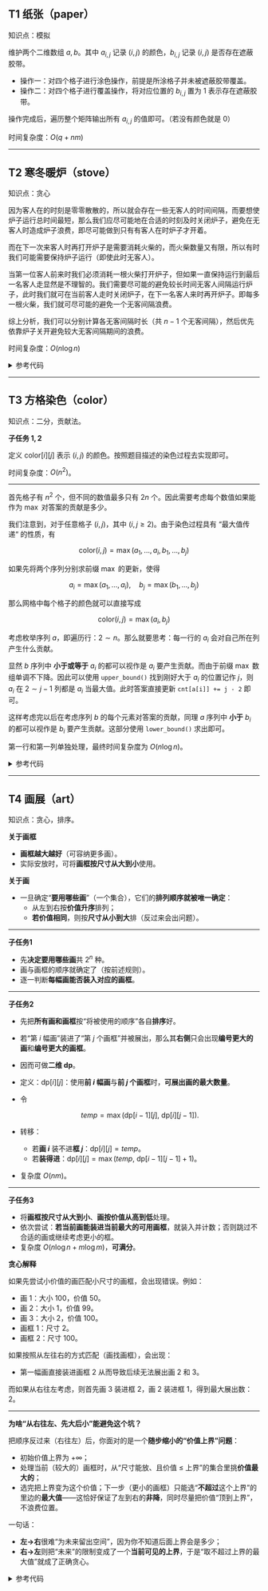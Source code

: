 ## T1 纸张（paper）


知识点：模拟

维护两个二维数组 $a,b$。其中 $a_{i,j}$ 记录 $(i,j)$ 的颜色，$b_{i,j}$ 记录 $(i,j)$ 是否存在遮蔽胶带。

- 操作一：对四个格子进行涂色操作，前提是所涂格子并未被遮蔽胶带覆盖。
- 操作二：对四个格子进行覆盖操作，将对应位置的 $b_{i,j}$ 置为 $1$ 表示存在遮蔽胶带。

操作完成后，遍历整个矩阵输出所有 $a_{i,j}$ 的值即可。（若没有颜色就是 $0$）

时间复杂度：$O(q+nm)$

___


## T2 寒冬暖炉（stove）


知识点：贪心


因为客人在的时刻是零零散散的，所以就会存在一些无客人的时间间隔，而要想使炉子运行总时间最短，那么我们应尽可能地在合适的时刻及时关闭炉子，避免在无客人时造成炉子浪费，即尽可能做到只有有客人在时炉子才开着。


而在下一次来客人时再打开炉子是需要消耗火柴的，而火柴数量又有限，所以有时我们可能需要保持炉子运行（即使此时无客人）。

当第一位客人前来时我们必须消耗一根火柴打开炉子，但如果一直保持运行到最后一名客人走显然是不理智的。我们需要尽可能的避免较长时间无客人间隔运行炉子，此时我们就可在当前客人走时关闭炉子，在下一名客人来时再开炉子。即每多一根火柴，我们就可尽可能的避免一个无客间隔浪费。



综上分析，我们可以分别计算各无客间隔时长（共 $n−1$ 个无客间隔），然后优先依靠炉子关开避免较大无客间隔期间的浪费。

时间复杂度：$O(n\log{n})$



<details>

<summary>参考代码</summary>


```cpp
int ans = a[n] - a[1] + 1; // 全程时长
for (int i = 1; i < n; i++)
{
    b[i] = a[i + 1] - a[i] - 1; // 分别计算各无客间隔时长
}
sort(b + 1, b + n, greater<int>()); // 对各无客间隔时长排序
for (int i = 1; i <= k - 1; i++)  // 去掉 k - 1 个较大的间隔
{
    ans -= b[i];
}
cout << ans;
```

</details>

___



## T3 方格染色（color）


知识点：二分，贡献法。


**子任务 $1,2$**


定义 $\text{color}[i][j]$ 表示 $(i,j)$ 的颜色。按照题目描述的染色过程去实现即可。

时间复杂度：$O(n^2)$。

___


首先格子有 $n^2$ 个，但不同的数值最多只有 $2n$ 个。因此需要考虑每个数值如果能作为 $\max$ 对答案的贡献是多少。


我们注意到，对于任意格子 $(i,j)$，其中 $(i,j\geq 2)$。由于染色过程具有 “最大值传递“ 的性质，有

$$
\text{color}(i,j)=\max(a_1,\ldots,a_i,b_1,\ldots,b_j)
$$

如果先将两个序列分别求前缀 $\max$ 的更新，使得

$$
a_i=\max(a_1,\ldots,a_i),\quad b_j=\max(b_1,\ldots,b_j)
$$

那么网格中每个格子的颜色就可以直接写成


$$
\text{color}(i,j)=\max(a_i,b_j)
$$

考虑枚举序列 $a$，即遍历行：$2\sim n$。那么就要思考：每一行的 $a_i$ 会对自己所在列产生什么贡献。

显然 $b$ 序列中 **小于或等于** $a_i$ 的都可以视作是 $a_i$ 要产生贡献。而由于前缀 $\max$ 数组单调不下降。因此可以使用 `upper_bound()` 找到刚好大于 $a_i$ 的位置记作 $j$，则 $a_i$ 在 $2\sim j-1$ 列都是 $a_i$ 当最大值。此时答案直接更新 `cnt[a[i]] += j - 2` 即可。

这样考虑完以后在考虑序列 $b$ 的每个元素对答案的贡献，同理 $a$ 序列中 **小于** $b_i$ 的都可以视作是 $b_i$ 要产生贡献。这部分使用 `lower_bound()` 求出即可。


第一行和第一列单独处理，最终时间复杂度为 $O(n\log{n})$。



<details>

<summary>参考代码</summary>


```cpp
map<int, int> cnt;
cin >> n;
for (int i = 1; i <= n; i++)
    cin >> a[i], cnt[a[i]]++;
for (int i = 1; i <= n; i++)
    cin >> b[i], cnt[b[i]]++;
cnt[b[1]]--;
for (int i = 2; i <= n; i++)
{
    a[i] = max(a[i - 1], a[i]); 
    b[i] = max(b[i - 1], b[i]);
}
for (int i = 2; i <= n; i++)
{
    int j = upper_bound(b + 2, b + n + 1, a[i]) - b;
    cnt[a[i]] += j - 2;
}
for (int i = 2; i <= n; i++)
{
    int j = lower_bound(a + 2, a + n + 1, b[i]) - a;
    cnt[b[i]] += j - 2;
}
// 最后遍历 map 找一下答案即可
```

</details>



___



## T4 画展（art）


知识点：贪心，排序。


**关于画框**

- **画框越大越好**（可容纳更多画）。
- 实际安放时，可将**画框按尺寸从大到小**使用。

**关于画**

- 一旦确定“**要用哪些画**”（一个集合），它们的**排列顺序就被唯一确定**：
    - 从左到右按**价值升序**排列；
    - **若价值相同**，则按**尺寸从小到大**排（反过来会出问题）。

___


**子任务1**

- 先**决定要用哪些画**共 $2^n$ 种。
- 画与画框的顺序就确定了（按前述规则）。
- 逐一判断**每幅画能否装入对应的画框**。


___


**子任务2**

* 先把**所有画和画框**按“将被使用的顺序”各自**排序**好。
* 若“第 $i$ 幅画”装进了“第 $j$ 个画框”并被展出，那么其**右侧**只会出现**编号更大的画**和**编号更大的画框**。
* 因而可做**二维 dp**。


* 定义：$\text{dp}[i][j]$：使用**前 $i$ 幅画**与**前 $j$ 个画框**时，**可展出画的最大数量**。
* 令
  
  $$
  temp=\max(\text{dp}[i-1][j],\ \text{dp}[i][j-1]).
  $$

* 转移：
    * 若**画 $i$** 装不进**框 $j$**：$\text{dp}[i][j]=temp$。
    * 若**装得进**：$\text{dp}[i][j]=\max\big(temp,\ \text{dp}[i-1][j-1]+1\big)$。
* 复杂度 $O(nm)$。


___


**子任务3**

* 将**画框按尺寸从大到小**、**画按价值从高到低**处理。
* 依次尝试：**若当前画能装进当前最大的可用画框**，就装入并计数；否则跳过不合适的画或继续考虑更小的框。
* 复杂度 $O(n\log n + m\log m)$，**可满分**。


**贪心解释**

如果先尝试小价值的画匹配小尺寸的画框，会出现错误。例如：

- 画 $1$：大小 $100$，价值 $50$。
- 画 $2$：大小 $1$，价值 $99$。
- 画 $3$：大小 $2$，价值 $100$。
- 画框 $1$：尺寸 $2$。
- 画框 $2$：尺寸 $100$。

如果按照从左往右的方式匹配（画找画框），会出现：

- 第一幅画直接装进画框 $2$ 从而导致后续无法展出画 $2$ 和 $3$。

而如果从右往左考虑，则首先画 $3$ 装进框 $2$，画 $2$ 装进框 $1$，得到最大展出数：$2$。


---

**为啥“从右往左、先大后小”能避免这个坑？**

把顺序反过来（右往左）后，你面对的是一个**随步缩小的“价值上界”问题**：

* 初始价值上界为 $+\infty$；
* 处理当前（较大的）画框时，从“尺寸能放、且价值 $\le$ 上界”的集合里挑**价值最大的**；
* 选完把上界变为这个价值；下一步（更小的画框）只能选“**不超过**这个上界”的里边的**最大值**——这恰好保证了左到右的**非降**，同时尽量把价值“顶到上界”，不浪费位置。


一句话：

* **左→右**很难“为未来留出空间”，因为你不知道后面上界会是多少；
* **右→左**则把“未来”的限制变成了一个**当前可见的上界**，于是“取不超过上界的最大值”就成了正确贪心。



<details>

<summary>参考代码</summary>

```cpp
#include <bits/stdc++.h>
using namespace std;
constexpr int N = 1e5 + 5;
int n, m, c[N];
struct picture 
{
    int s, v;
} a[N];
bool cmp(picture a, picture b)
{
    if (a.v != b.v) return a.v > b.v;
    return a.s > b.s;
}
int main()
{
    freopen("art.in", "r", stdin);
    freopen("art.out", "w", stdout);
    ios::sync_with_stdio(false), cin.tie(0);
    cin >> n >> m;
    for (int i = 1; i <= n; i++) cin >> a[i].s >> a[i].v;
    sort(a + 1, a + n + 1, cmp);
    for (int i = 1; i <= m; i++) cin >> c[i];
    sort(c + 1, c + m + 1, greater<int>());
    int ans = 0;
    for (int i = 1, j = 1; i <= n && j <= m; i++)
    {
        if (c[j] >= a[i].s)
        {
            ans++;
            j++;
        }
    }
    cout << ans;
    return 0;
}
```



</details>
